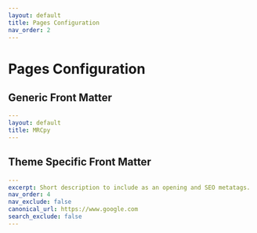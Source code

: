 ```yaml
---
layout: default
title: Pages Configuration
nav_order: 2
---
```


# Pages Configuration

## Generic Front Matter

```yml
---
layout: default
title: MRCpy
---

```

## Theme Specific Front Matter

```yml
---
excerpt: Short description to include as an opening and SEO metatags.
nav_order: 4
nav_exclude: false
canonical_url: https://www.google.com
search_exclude: false
---
```
